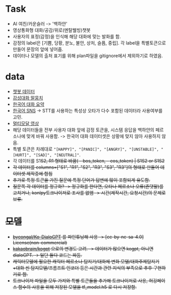 # Task
- AI 여친/카운슬러 -> '백하얀'
- 영상통화형 대화/공감/위로(멘탈웰빙)챗봇
- 사용자의 표정(감정)을 인식해 해당 대화에 맞는 발화를 함.
- 감정의 label은 [기쁨, 당황, 분노, 불안, 상처, 슬픔, 중립]. 각 label을 특별토큰으로 만들어 문장의 앞에 넣어줌.
- 데이터나 모델의 출처 표기를 위해 plan파일을 gitignore에서 제외하기로 하였음.

# data
- [챗봇 데이터](https://github.com/songys/Chatbot_data)
- [감성대화 말뭉치](https://aihub.or.kr/aidata/7978) 
- [한국어 대화 요약](https://aihub.or.kr/aidata/30714)
- [한국어 SNS](https://aihub.or.kr/aidata/30718) -> STT를 사용하는 특성상 오타가 다수 포함된 데이터라 사용여부를 고민.
- [멀티모달 영상](https://aihub.or.kr/aidata/137)
- 해당 데이터들을 전부 사용자 대화 앞에 감정 토큰을, 시스템 응답을 백하얀의 페르소나에 맞게 바꿔 사용함. -> 한국어 대화 데이터셋은 상황에 맞지 않아 사용하지 않음.
- 특별 토큰은 차례대로 `"[HAPPY]", "[PANIC]", "[ANGRY]", "[UNSTABLE]", "[HURT]", "[SAD]", "[NEUTRAL]"`.
- 각 데이터를 S1<s>S2<s>, R1</s> 형태로 바꿈(<s> - bos_token, </s> - eos_token) | S1<s>S2<s> or S1<s>S2</s>
- 각 데이터를 columns=["S1", "R1", "S2", "R3", "S3", "R3"]의 형태로 만들어 데이터셋 제작중에 합침
- 추가로 특정 토큰을 가진 질문에 특정 단어가 답변에 많이 포함되게 유도함.
- 질문쪽 각 데이터를 정규화? -> 정규화를 한다면, 오타나 페르소나 오류(존댓말)를 고치거나, konlpy토크나이저로 조사를 없앰 -> 시간(제작시간, 요청시간)의 문제로 보류.

# 모델
- [byeongal/Ko-DialoGPT](https://huggingface.co/byeongal/Ko-DialoGPT) 를 파인튜닝해 사용 -> [cc-by-nc-sa-4.0] License(non-commercial)
- [kakaobrain/kogpt](https://huggingface.co/kakaobrain/kogpt) 으로의 변경도 고려. -> 데이터가 많으면 kogpt, 아니면 dialoGPT. -> 일단 둘다 코드는 짜둠.
- 캐릭터모델에 필요한 캐릭터 페르소나 탐지기/대화체 변화 모델/대화주제탐지기+대화 씬 탐지모델/프롬프트 인코더 등은 시간과 관련 지식의 부족으로 추후 구현하기로 함.
- 토크나이저 파일을 모두 가져와 특별 토큰들을 추가해 토크나이저로 사용, 허깅페이스 함수의 사용을 위해 저장된 모델을 tf_model.h5 로 다시 저장함.

